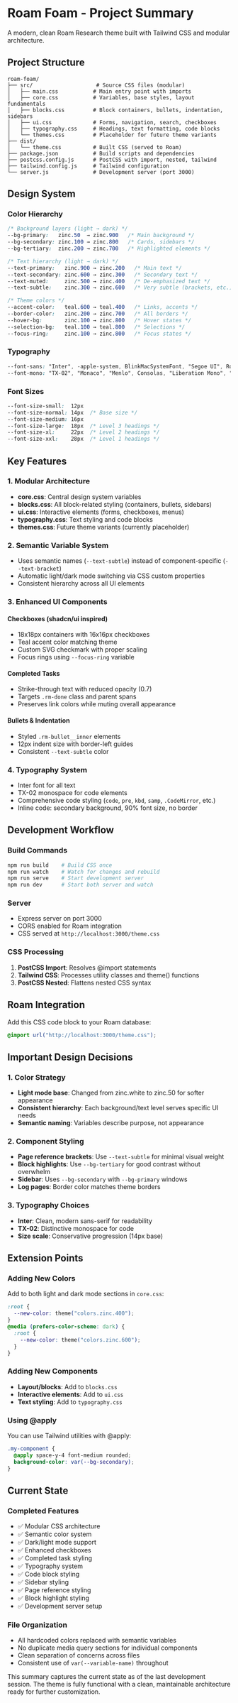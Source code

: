 # Roam Foam - Project Summary

A modern, clean Roam Research theme built with Tailwind CSS and modular architecture.

## Project Structure

```
roam-foam/
├── src/                    # Source CSS files (modular)
│   ├── main.css           # Main entry point with imports
│   ├── core.css           # Variables, base styles, layout fundamentals
│   ├── blocks.css         # Block containers, bullets, indentation, sidebars
│   ├── ui.css             # Forms, navigation, search, checkboxes
│   ├── typography.css     # Headings, text formatting, code blocks
│   └── themes.css         # Placeholder for future theme variants
├── dist/
│   └── theme.css          # Built CSS (served to Roam)
├── package.json           # Build scripts and dependencies
├── postcss.config.js      # PostCSS with import, nested, tailwind
├── tailwind.config.js     # Tailwind configuration
└── server.js              # Development server (port 3000)
```

## Design System

### Color Hierarchy
```css
/* Background layers (light → dark) */
--bg-primary:   zinc.50  → zinc.900   /* Main background */
--bg-secondary: zinc.100 → zinc.800   /* Cards, sidebars */
--bg-tertiary:  zinc.200 → zinc.700   /* Highlighted elements */

/* Text hierarchy (light → dark) */
--text-primary:   zinc.900 → zinc.200   /* Main text */
--text-secondary: zinc.600 → zinc.300   /* Secondary text */
--text-muted:     zinc.500 → zinc.400   /* De-emphasized text */
--text-subtle:    zinc.300 → zinc.600   /* Very subtle (brackets, etc.) */

/* Theme colors */
--accent-color:   teal.600 → teal.400   /* Links, accents */
--border-color:   zinc.200 → zinc.700   /* All borders */
--hover-bg:       zinc.100 → zinc.800   /* Hover states */
--selection-bg:   teal.100 → teal.800   /* Selections */
--focus-ring:     zinc.100 → zinc.800   /* Focus states */
```

### Typography
```css
--font-sans: "Inter", -apple-system, BlinkMacSystemFont, "Segoe UI", Roboto, "Helvetica Neue", Arial, sans-serif
--font-mono: "TX-02", "Monaco", "Menlo", Consolas, "Liberation Mono", "Courier New", monospace
```

### Font Sizes
```css
--font-size-small:  12px
--font-size-normal: 14px  /* Base size */
--font-size-medium: 16px
--font-size-large:  18px  /* Level 3 headings */
--font-size-xl:     22px  /* Level 2 headings */
--font-size-xxl:    28px  /* Level 1 headings */
```

## Key Features

### 1. Modular Architecture
- **core.css**: Central design system variables
- **blocks.css**: All block-related styling (containers, bullets, sidebars)
- **ui.css**: Interactive elements (forms, checkboxes, menus)
- **typography.css**: Text styling and code blocks
- **themes.css**: Future theme variants (currently placeholder)

### 2. Semantic Variable System
- Uses semantic names (`--text-subtle`) instead of component-specific (`--text-bracket`)
- Automatic light/dark mode switching via CSS custom properties
- Consistent hierarchy across all UI elements

### 3. Enhanced UI Components

#### Checkboxes (shadcn/ui inspired)
- 18x18px containers with 16x16px checkboxes
- Teal accent color matching theme
- Custom SVG checkmark with proper scaling
- Focus rings using `--focus-ring` variable

#### Completed Tasks
- Strike-through text with reduced opacity (0.7)
- Targets `.rm-done` class and parent spans
- Preserves link colors while muting overall appearance

#### Bullets & Indentation
- Styled `.rm-bullet__inner` elements
- 12px indent size with border-left guides
- Consistent `--text-subtle` color

### 4. Typography System
- Inter font for all text
- TX-02 monospace for code elements
- Comprehensive code styling (`code`, `pre`, `kbd`, `samp`, `.CodeMirror`, etc.)
- Inline code: secondary background, 90% font size, no border

## Development Workflow

### Build Commands
```bash
npm run build    # Build CSS once
npm run watch    # Watch for changes and rebuild
npm run serve    # Start development server
npm run dev      # Start both server and watch
```

### Server
- Express server on port 3000
- CORS enabled for Roam integration
- CSS served at `http://localhost:3000/theme.css`

### CSS Processing
1. **PostCSS Import**: Resolves @import statements
2. **Tailwind CSS**: Processes utility classes and theme() functions
3. **PostCSS Nested**: Flattens nested CSS syntax

## Roam Integration

Add this CSS code block to your Roam database:
```css
@import url("http://localhost:3000/theme.css");
```

## Important Design Decisions

### 1. Color Strategy
- **Light mode base**: Changed from zinc.white to zinc.50 for softer appearance
- **Consistent hierarchy**: Each background/text level serves specific UI needs
- **Semantic naming**: Variables describe purpose, not appearance

### 2. Component Styling
- **Page reference brackets**: Use `--text-subtle` for minimal visual weight
- **Block highlights**: Use `--bg-tertiary` for good contrast without overwhelm
- **Sidebar**: Uses `--bg-secondary` with `--bg-primary` windows
- **Log pages**: Border color matches theme borders

### 3. Typography Choices
- **Inter**: Clean, modern sans-serif for readability
- **TX-02**: Distinctive monospace for code
- **Size scale**: Conservative progression (14px base)

## Extension Points

### Adding New Colors
Add to both light and dark mode sections in `core.css`:
```css
:root {
  --new-color: theme("colors.zinc.400");
}
@media (prefers-color-scheme: dark) {
  :root {
    --new-color: theme("colors.zinc.600");
  }
}
```

### Adding New Components
- **Layout/blocks**: Add to `blocks.css`
- **Interactive elements**: Add to `ui.css`
- **Text styling**: Add to `typography.css`

### Using @apply
You can use Tailwind utilities with @apply:
```css
.my-component {
  @apply space-y-4 font-medium rounded;
  background-color: var(--bg-secondary);
}
```

## Current State

### Completed Features
- ✅ Modular CSS architecture
- ✅ Semantic color system
- ✅ Dark/light mode support
- ✅ Enhanced checkboxes
- ✅ Completed task styling
- ✅ Typography system
- ✅ Code block styling
- ✅ Sidebar styling
- ✅ Page reference styling
- ✅ Block highlight styling
- ✅ Development server setup

### File Organization
- All hardcoded colors replaced with semantic variables
- No duplicate media query sections for individual components
- Clean separation of concerns across files
- Consistent use of `var(--variable-name)` throughout

This summary captures the current state as of the last development session. The theme is fully functional with a clean, maintainable architecture ready for further customization.